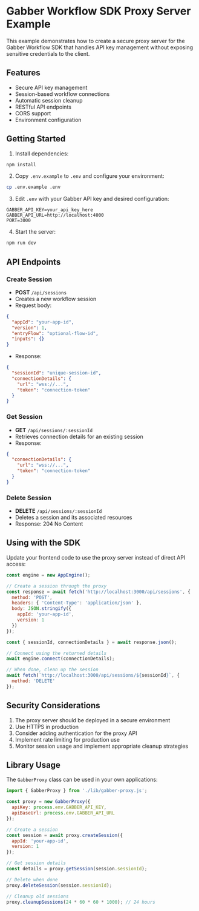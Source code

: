 # Gabber Workflow SDK Proxy Server Example

This example demonstrates how to create a secure proxy server for the Gabber Workflow SDK that handles API key management without exposing sensitive credentials to the client.

## Features

- Secure API key management
- Session-based workflow connections
- Automatic session cleanup
- RESTful API endpoints
- CORS support
- Environment configuration

## Getting Started

1. Install dependencies:
```bash
npm install
```

2. Copy `.env.example` to `.env` and configure your environment:
```bash
cp .env.example .env
```

3. Edit `.env` with your Gabber API key and desired configuration:
```env
GABBER_API_KEY=your_api_key_here
GABBER_API_URL=http://localhost:4000
PORT=3000
```

4. Start the server:
```bash
npm run dev
```

## API Endpoints

### Create Session
- **POST** `/api/sessions`
- Creates a new workflow session
- Request body:
```json
{
  "appId": "your-app-id",
  "version": 1,
  "entryFlow": "optional-flow-id",
  "inputs": {}
}
```
- Response:
```json
{
  "sessionId": "unique-session-id",
  "connectionDetails": {
    "url": "wss://...",
    "token": "connection-token"
  }
}
```

### Get Session
- **GET** `/api/sessions/:sessionId`
- Retrieves connection details for an existing session
- Response:
```json
{
  "connectionDetails": {
    "url": "wss://...",
    "token": "connection-token"
  }
}
```

### Delete Session
- **DELETE** `/api/sessions/:sessionId`
- Deletes a session and its associated resources
- Response: 204 No Content

## Using with the SDK

Update your frontend code to use the proxy server instead of direct API access:

```javascript
const engine = new AppEngine();

// Create a session through the proxy
const response = await fetch('http://localhost:3000/api/sessions', {
  method: 'POST',
  headers: { 'Content-Type': 'application/json' },
  body: JSON.stringify({
    appId: 'your-app-id',
    version: 1
  })
});

const { sessionId, connectionDetails } = await response.json();

// Connect using the returned details
await engine.connect(connectionDetails);

// When done, clean up the session
await fetch(`http://localhost:3000/api/sessions/${sessionId}`, {
  method: 'DELETE'
});
```

## Security Considerations

1. The proxy server should be deployed in a secure environment
2. Use HTTPS in production
3. Consider adding authentication for the proxy API
4. Implement rate limiting for production use
5. Monitor session usage and implement appropriate cleanup strategies

## Library Usage

The `GabberProxy` class can be used in your own applications:

```javascript
import { GabberProxy } from './lib/gabber-proxy.js';

const proxy = new GabberProxy({
  apiKey: process.env.GABBER_API_KEY,
  apiBaseUrl: process.env.GABBER_API_URL
});

// Create a session
const session = await proxy.createSession({
  appId: 'your-app-id',
  version: 1
});

// Get session details
const details = proxy.getSession(session.sessionId);

// Delete when done
proxy.deleteSession(session.sessionId);

// Cleanup old sessions
proxy.cleanupSessions(24 * 60 * 60 * 1000); // 24 hours
```